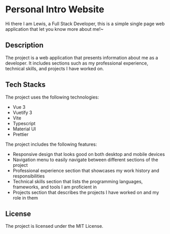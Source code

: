 # Personal Intro Website

Hi there I am Lewis, a Full Stack Developer, this is a simple single page web application that let you know more about me!~

## Description

The project is a web application that presents information about me as a developer. It includes sections such as my professional experience, technical skills, and projects I have worked on.

## Tech Stacks

The project uses the following technologies:

- Vue 3
- Vuetify 3
- Vite
- Typescript
- Material UI
- Prettier

The project includes the following features:

- Responsive design that looks good on both desktop and mobile devices
- Navigation menu to easily navigate between different sections of the project
- Professional experience section that showcases my work history and responsibilities
- Technical skills section that lists the programming languages, frameworks, and tools I am proficient in
- Projects section that describes the projects I have worked on and my role in them

## License

The project is licensed under the MIT License.
